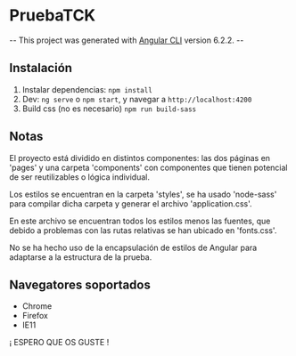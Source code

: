 # PruebaTCK

-- This project was generated with [Angular CLI](https://github.com/angular/angular-cli) version 6.2.2. --

## Instalación

1. Instalar dependencias: `npm install`
2. Dev: `ng serve` o `npm start`, y navegar a `http://localhost:4200`
3. Build css (no es necesario) `npm run build-sass`

## Notas

El proyecto está dividido en distintos componentes: las dos páginas en 'pages' y una carpeta 'components' con componentes que tienen potencial de ser reutilizables o lógica individual.

Los estilos se encuentran en la carpeta 'styles', se ha usado 'node-sass' para compilar dicha carpeta y generar el archivo 'application.css'.

En este archivo se encuentran todos los estilos menos las fuentes, que debido a problemas con las rutas relativas se han ubicado en 'fonts.css'.

No se ha hecho uso de la encapsulación de estilos de Angular para adaptarse a la estructura de la prueba.

## Navegatores soportados

- Chrome
- Firefox
- IE11

¡ ESPERO QUE OS GUSTE !